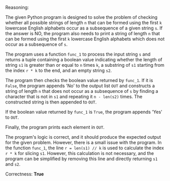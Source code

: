 Reasoning:

The given Python program is designed to solve the problem of checking whether all possible strings of length `n` that can be formed using the first `k` lowercase English alphabets occur as a subsequence of a given string `s`. If the answer is NO, the program also needs to print a string of length `n` that can be formed using the first `k` lowercase English alphabets which does not occur as a subsequence of `s`.

The program uses a function `func_1` to process the input string `s` and returns a tuple containing a boolean value indicating whether the length of string `s1` is greater than or equal to `n` times `k`, a substring of `s1` starting from the index `r * k` to the end, and an empty string `s2`.

The program then checks the boolean value returned by `func_1`. If it is `False`, the program appends 'No' to the output list `OUT` and constructs a string of length `n` that does not occur as a subsequence of `s` by finding a character that is not in `s1` and repeating it `n - len(s2)` times. The constructed string is then appended to `OUT`.

If the boolean value returned by `func_1` is `True`, the program appends 'Yes' to `OUT`.

Finally, the program prints each element in `OUT`.

The program's logic is correct, and it should produce the expected output for the given problem. However, there is a small issue with the program. In the function `func_1`, the line `r = len(s1) // k` is used to calculate the index `r * k` for slicing `s1`. However, this calculation is not necessary, and the program can be simplified by removing this line and directly returning `s1` and `s2`.

Correctness: **True**